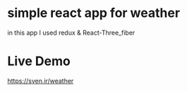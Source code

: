 # simple react app for weather
in this app I used redux & React-Three_fiber
# Live Demo
https://sven.ir/weather